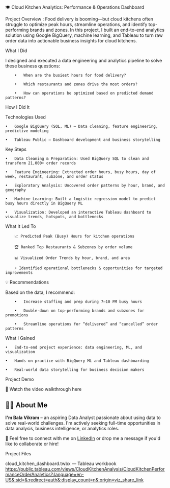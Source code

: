 🍽️ Cloud Kitchen Analytics: Performance & Operations Dashboard
 
 Project Overview : Food delivery is booming—but cloud kitchens often struggle to optimize peak hours, streamline operations, and identify top-performing brands and zones. In this project, I built an end-to-end analytics solution using Google BigQuery, machine learning, and Tableau to turn raw order data into actionable business insights for cloud kitchens.

What I Did

I designed and executed a data engineering and analytics pipeline to solve these business questions:

        •	When are the busiest hours for food delivery?

        •	Which restaurants and zones drive the most orders?
	
        •	How can operations be optimized based on predicted demand patterns?

How I Did It

Technologies Used

	•	Google BigQuery (SQL, ML) – Data cleaning, feature engineering, predictive modeling
 
	•	Tableau Public – Dashboard development and business storytelling

Key Steps

	•	Data Cleaning & Preparation: Used BigQuery SQL to clean and transform 21,000+ order records
 
	•	Feature Engineering: Extracted order hours, busy hours, day of week, restaurant, subzone, and order status
 
	•	Exploratory Analysis: Uncovered order patterns by hour, brand, and geography
 
	•	Machine Learning: Built a logistic regression model to predict busy hours directly in BigQuery ML
 
	•	Visualization: Developed an interactive Tableau dashboard to visualize trends, hotspots, and bottlenecks

What It Led To

		📈 Predicted Peak (Busy) Hours for kitchen operations
  
		🏆 Ranked Top Restaurants & Subzones by order volume
	
        📊 Visualized Order Trends by hour, brand, and area
		
        ⚡ Identified operational bottlenecks & opportunities for targeted improvements

💡 Recommendations

Based on the data, I recommend:

        •	Increase staffing and prep during 7–10 PM busy hours

        •	Double-down on top-performing brands and subzones for promotions
	
        •	Streamline operations for “delivered” and “cancelled” order patterns

What I Gained

	•	End-to-end project experience: data engineering, ML, and visualization
 
	•	Hands-on practice with BigQuery ML and Tableau dashboarding
 
	•	Real-world data storytelling for business decision makers

Project Demo

🎥 Watch the video walkthrough here

## 🙋‍♂️ About Me
**I'm Bala Vikram** – an aspiring Data Analyst passionate about using data to solve real-world challenges. I'm actively seeking full-time opportunities in data analysis, business intelligence, or analytics roles.

📩 Feel free to connect with me on [LinkedIn](https://www.linkedin.com/in/bala-vikram-tadikonda/) or drop me a message if you'd like to collaborate or hire!

Project Files

cloud_kitchen_dashboard.twbx — Tableau workbook https://public.tableau.com/views/CloudKitchenAnalysis/CloudKitchenPerformanceOrderAnalytics?:language=en-US&:sid=&:redirect=auth&:display_count=n&:origin=viz_share_link
 

